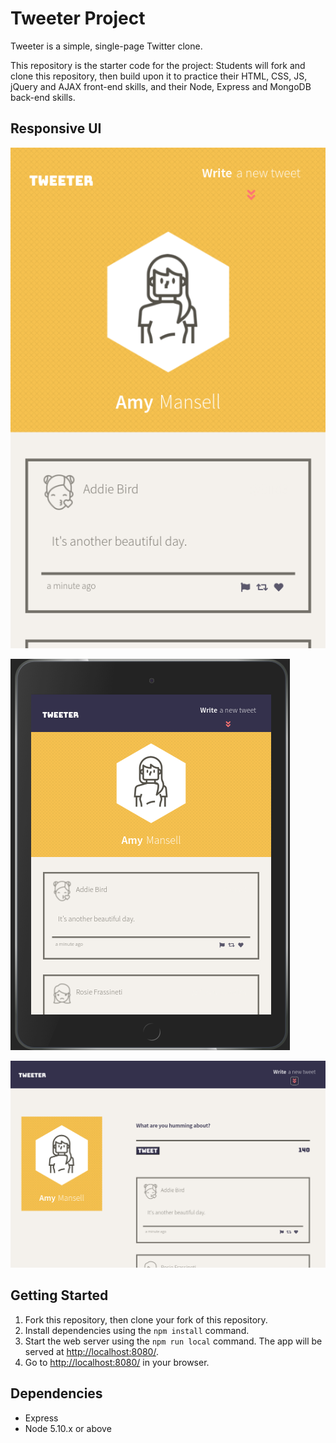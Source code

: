 # Tweeter Project

Tweeter is a simple, single-page Twitter clone.

This repository is the starter code for the project: Students will fork and clone this repository, then build upon it to practice their HTML, CSS, JS, jQuery and AJAX front-end skills, and their Node, Express and MongoDB back-end skills.

## Responsive UI

!["Mobile Version"](https://github.com/jyxgao/tweeter/blob/master/public/images/tweeter_mobile.png?raw=true)

!["Ipad Version"](https://github.com/jyxgao/tweeter/blob/master/public/images/tweeter_ipad.png?raw=true)

!["Desktop Version"](https://github.com/jyxgao/tweeter/blob/master/public/images/tweeter_desktop.png?raw=true)

## Getting Started

1. Fork this repository, then clone your fork of this repository.
2. Install dependencies using the `npm install` command.
3. Start the web server using the `npm run local` command. The app will be served at <http://localhost:8080/>.
4. Go to <http://localhost:8080/> in your browser.

## Dependencies

- Express
- Node 5.10.x or above
